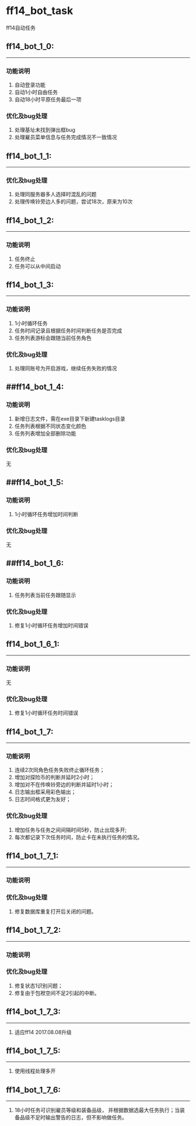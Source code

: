 # ff14_bot_task
ff14自动任务

## ff14_bot_1_0:
-----------------------------------------
### 功能说明
1. 自动登录功能
2. 自动1小时自由任务
3. 自动18小时平原任务最后一项

### 优化及bug处理
1. 处理基址未找到弹出框bug
2. 处理雇员菜单信息与任务完成情况不一致情况


## ff14_bot_1_1:
-----------------------------------------
### 优化及bug处理
1. 处理同服务器多人选择时混乱的问题
2. 处理传唤铃旁边人多的问题，尝试18次，原来为10次

## ff14_bot_1_2:
-----------------------------------------
### 功能说明
1. 任务终止
2. 任务可以从中间启动

## ff14_bot_1_3:
-----------------------------------------
### 功能说明
1. 1小时循环任务
2. 任务时间记录且根据任务时间判断任务是否完成
3. 任务列表游标会跟随当前任务角色


### 优化及bug处理
1. 处理同账号为开启游戏，继续任务失败的情况

##ff14_bot_1_4:
-----------------------------------------
### 功能说明
1. 新增日志文件，需在exe目录下新建tasklogs目录
2. 任务列表根据不同状态变化颜色
3. 任务列表增加全部删除功能


### 优化及bug处理
无

##ff14_bot_1_5:
-----------------------------------------
### 功能说明
1. 1小时循环任务增加时间判断

### 优化及bug处理
无

##ff14_bot_1_6:
-----------------------------------------
### 功能说明
1. 任务列表当前任务跟随显示 

### 优化及bug处理
1. 修复1小时循环任务增加时间错误


## ff14_bot_1_6_1:
-----------------------------------------
### 功能说明
无

### 优化及bug处理
1. 修复1小时循环任务时间错误


## ff14_bot_1_7:
-----------------------------------------
### 功能说明
1. 连续2次同角色任务失败终止循环任务；
2. 增加对探险币的判断并延时2小时；
3. 增加对不在传唤铃旁边的判断并延时1小时；
4. 日志输出框采用彩色输出；
5. 日志时间格式更为友好；

### 优化及bug处理
1. 增加任务与任务之间间隔时间5秒，防止出现多开;
2. 每次都记录下次任务时间，防止卡在未执行任务的情况。 

## ff14_bot_1_7_1:
-----------------------------------------
### 功能说明


### 优化及bug处理
1. 修复数据库重复打开后关闭的问题。

## ff14_bot_1_7_2:
-----------------------------------------
### 功能说明


### 优化及bug处理
1. 修复状态1识别问题；
2. 修复由于包袱空间不足2引起的中断。


## ff14_bot_1_7_3:
-----------------------------------------
1. 适应ff14 2017.08.08升级

## ff14_bot_1_7_5:
-----------------------------------------
1. 使用线程处理多开


## ff14_bot_1_7_6:
-----------------------------------------
1. 18小时任务可识别雇员等级和装备品级， 并根据数据选最大任务执行；当装备品级不足时输出警告的日志，但不影响做任务。
